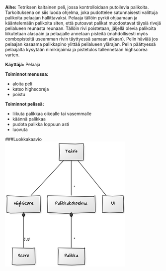 **Aihe:** Tetriksen kaltainen peli, jossa kontrolloidaan putoilevia palikoita. Tarkoituksena on siis luoda ohjelma, joka pudottelee satunnaisesti valittuja palikoita pelaajan hallittavaksi. Pelaaja tällöin pyrkii ohjaamaan ja kääntelemään palikoita siten, että putoavat palikat muodostavat täysiä rivejä pelialueen reunasta reunaan. Tällöin rivi poistetaan, jäljellä olevia palikoita liikutetaan alaspäin ja pelaajalle annetaan pisteitä (mahdollisesti myös combopisteitä useamman rivin täyttyessä samaan aikaan). Pelin häviää jos pelaajan kasaama palikkapino ylittää pelialueen ylärajan. Pelin päättyessä pelaajalta kysytään nimikirjaimia ja pistetulos tallennetaan highscorea varten.

**Käyttäjä:** Pelaaja

**Toiminnot menussa:**
- aloita peli
- katso highscoreja
- poistu

**Toiminnot pelissä:**
- liikuta palikkaa oikealle tai vasemmalle
- käännä palikkaa
- pudota palikka loppuun asti
- luovuta

###Luokkakaavio
![Luokkakaavio](luokkakaavio.png)
